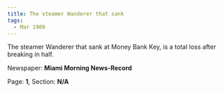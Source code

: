 ```yaml
---  
title: The steamer Wanderer that sank  
tags:  
  - Mar 1909  
---  
```

  
The steamer Wanderer that sank at Money Bank Key, is a total loss after breaking in half.  
  
Newspaper: **Miami Morning News-Record**  
  
Page: **1**, Section: **N/A** 
